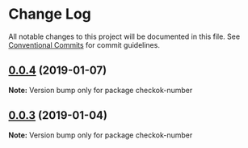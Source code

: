 # Change Log

All notable changes to this project will be documented in this file.
See [Conventional Commits](https://conventionalcommits.org) for commit guidelines.

## [0.0.4](https://github.com/forsigner/checkok/compare/checkok-number@0.0.3...checkok-number@0.0.4) (2019-01-07)

**Note:** Version bump only for package checkok-number





## [0.0.3](https://github.com/forsigner/checkok/compare/checkok-number@0.0.2...checkok-number@0.0.3) (2019-01-04)

**Note:** Version bump only for package checkok-number
